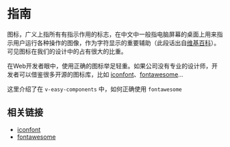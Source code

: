 # 指南

图标，广义上指所有有指示作用的标志，在中文中一般指电脑屏幕的桌面上用来指示用户运行各种操作的图像，作为字符显示的重要辅助（此段话出自[维基百科](https://zh.wikipedia.org/wiki/%E5%9C%96%E7%A4%BA)）。可见图标在我们的设计中的占有很大的比重。

在Web开发者眼中，使用正确的图标举足轻重。如果公司没有专业的设计师，开发者可以借鉴很多开源的图标库，比如 [iconfont](https://www.iconfont.cn/)、[fontawesome](https://fontawesome.com/)...

这里介绍了在 `v-easy-components` 中，如何正确使用 `fontawesome`

## 相关链接

+ [iconfont](https://www.iconfont.cn/)
+ [fontawesome](https://fontawesome.com/)
